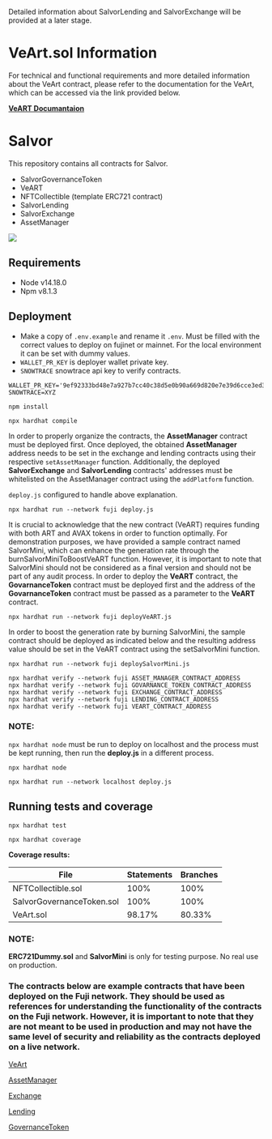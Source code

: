 Detailed information about SalvorLending and SalvorExchange will be provided at a later stage.

# VeArt.sol Information

For technical and functional requirements and more detailed information about the VeArt contract, please refer to the documentation for the VeArt, which can be accessed via the link provided below.

[**VeART Documantaion**](https://docs.google.com/document/d/1wNrZ8olOkYNMOCRqIa-LwWDA3EgKFnE_ryGoomo0Xlw)

# Salvor

This repository contains all contracts for Salvor.

* SalvorGovernanceToken
* VeART
* NFTCollectible (template ERC721 contract)
* SalvorLending
* SalvorExchange
* AssetManager

![](https://cdn.salvor.io/site/images/l_schema.png)

## Requirements

* Node v14.18.0
* Npm v8.1.3

## Deployment

- Make a copy of `.env.example` and rename it `.env`. Must be filled with the correct values to deploy on fujinet or mainnet. For the local environment it can be set with dummy values.
- `WALLET_PR_KEY` is deployer wallet private key.
- `SNOWTRACE` snowtrace api key to verify contracts.

```
WALLET_PR_KEY='9ef92333bd48e7a927b7cc40c38d5e0b90a669d820e7e39d6cce3ed3eea9f29e'
SNOWTRACE=XYZ
```

```
npm install
```

```
npx hardhat compile
```

In order to properly organize the contracts, the **AssetManager** contract must be deployed first.
Once deployed, the obtained **AssetManager** address needs to be set in the exchange and lending contracts using their respective `setAssetManager` function.
Additionally, the deployed **SalvorExchange** and **SalvorLending** contracts' addresses must be whitelisted on the AssetManager contract using the `addPlatform` function.

``deploy.js`` configured to handle above explanation.

```
npx hardhat run --network fuji deploy.js
```

It is crucial to acknowledge that the new contract (VeART) requires funding with both ART and AVAX tokens in order to function optimally. For demonstration purposes, we have provided a sample contract named SalvorMini, which can enhance the generation rate through the burnSalvorMiniToBoostVeART function. However, it is important to note that SalvorMini should not be considered as a final version and should not be part of any audit process. In order to deploy the **VeART** contract, the **GovarnanceToken** contract must be deployed first and the address of the **GovarnanceToken** contract must be passed as a parameter to the **VeART** contract.

```
npx hardhat run --network fuji deployVeART.js
```

In order to boost the generation rate by burning SalvorMini, the sample contract should be deployed as indicated below and the resulting address value should be set in the VeART contract using the setSalvorMini function.

```
npx hardhat run --network fuji deploySalvorMini.js
```


```
npx hardhat verify --network fuji ASSET_MANAGER_CONTRACT_ADDRESS
npx hardhat verify --network fuji GOVARNANCE_TOKEN_CONTRACT_ADDRESS
npx hardhat verify --network fuji EXCHANGE_CONTRACT_ADDRESS
npx hardhat verify --network fuji LENDING_CONTRACT_ADDRESS
npx hardhat verify --network fuji VEART_CONTRACT_ADDRESS
```

### NOTE:
``npx hardhat node`` must be run to deploy on localhost and the process must be kept running, then run the **deploy.js** in a different process.

```
npx hardhat node
```

```
npx hardhat run --network localhost deploy.js
```

## Running tests and coverage
```
npx hardhat test
```
```
npx hardhat coverage
```

**Coverage results:**

| File                        | Statements | Branches |
|-----------------------------|------------|----------|
| NFTCollectible.sol          | 100%       | 100%     |
| SalvorGovernanceToken.sol          | 100%       | 100%     |
| VeArt.sol          | 98.17%       | 80.33%     |

### NOTE:
**ERC721Dummy.sol** and **SalvorMini** is only for testing purpose. No real use on production.

### The contracts below are example contracts that have been deployed on the Fuji network. They should be used as references for understanding the functionality of the contracts on the Fuji network. However, it is important to note that they are not meant to be used in production and may not have the same level of security and reliability as the contracts deployed on a live network.

[VeArt](https://testnet.snowtrace.io/address/0xc6CD5ed983729DEa05F2d2bD7E99DC6422bb2912)

[AssetManager](https://testnet.snowtrace.io/address/0xd54a09cc48098acf67a82c68fb637f892f886591)

[Exchange](https://testnet.snowtrace.io/address/0xc2ab35b30127cfac1ea55228ddabfdc6040a3cec)

[Lending](https://testnet.snowtrace.io/address/0xff971acb9e9a8dc8951cc6a184103cad85e3f1ea)

[GovernanceToken](https://testnet.snowtrace.io/address/0xC3d64c244D53e743f6CFb72A342DCBF89D267187)

